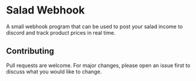 # Salad Webhook

A small webhook program that can be used to post your salad income to discord and track product prices in real time.

## Contributing
Pull requests are welcome. For major changes, please open an issue first to discuss what you would like to change.

